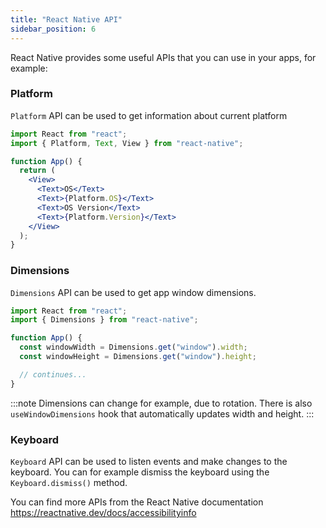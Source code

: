 ```yaml
---
title: "React Native API"
sidebar_position: 6
---
```

React Native provides some useful APIs that you can use in your apps, for example:

### Platform
`Platform` API can be used to get information about current platform

```jsx
import React from "react";
import { Platform, Text, View } from "react-native";

function App() {
  return (
    <View>
      <Text>OS</Text>
      <Text>{Platform.OS}</Text>
      <Text>OS Version</Text>
      <Text>{Platform.Version}</Text>
    </View>
  );
}
```

### Dimensions
`Dimensions` API can be used to get app window dimensions.

```js
import React from "react";
import { Dimensions } from "react-native";

function App() {
  const windowWidth = Dimensions.get("window").width;
  const windowHeight = Dimensions.get("window").height;

  // continues...
}
```
:::note
Dimensions can change for example, due to rotation. There is also `useWindowDimensions` hook that automatically updates width and height.
:::

### Keyboard
`Keyboard` API can be used to listen events and make changes to the keyboard. You can for example dismiss the keyboard using the `Keyboard.dismiss()` method.

You can find more APIs from the React Native documentation https://reactnative.dev/docs/accessibilityinfo
